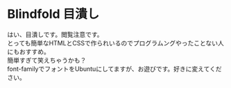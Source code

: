 # Blindfold 目潰し
はい、目潰しです。閲覧注意です。  
とっても簡単なHTMLとCSSで作られいるのでプログラムングやったことない人にもおすすめ。  
簡単すぎて笑えちゃうかも？  
font-familyでフォントをUbuntuにしてますが、お遊びです。好きに変えてください。
